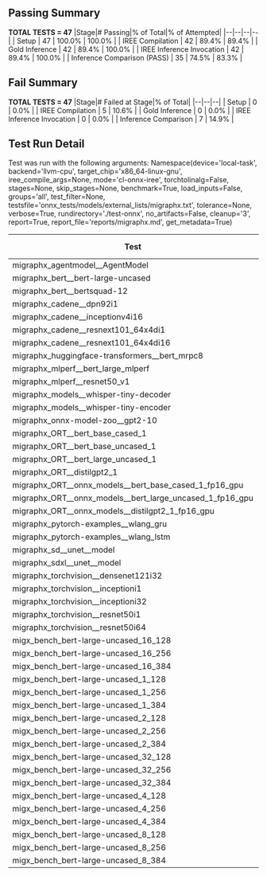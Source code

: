 ## Passing Summary

**TOTAL TESTS = 47**
|Stage|# Passing|% of Total|% of Attempted|
|--|--|--|--|
| Setup | 47 | 100.0% | 100.0% |
| IREE Compilation | 42 | 89.4% | 89.4% |
| Gold Inference | 42 | 89.4% | 100.0% |
| IREE Inference Invocation | 42 | 89.4% | 100.0% |
| Inference Comparison (PASS) | 35 | 74.5% | 83.3% |
## Fail Summary

**TOTAL TESTS = 47**
|Stage|# Failed at Stage|% of Total|
|--|--|--|
| Setup | 0 | 0.0% |
| IREE Compilation | 5 | 10.6% |
| Gold Inference | 0 | 0.0% |
| IREE Inference Invocation | 0 | 0.0% |
| Inference Comparison | 7 | 14.9% |
## Test Run Detail
Test was run with the following arguments:
Namespace(device='local-task', backend='llvm-cpu', target_chip='x86_64-linux-gnu', iree_compile_args=None, mode='cl-onnx-iree', torchtolinalg=False, stages=None, skip_stages=None, benchmark=True, load_inputs=False, groups='all', test_filter=None, testsfile='onnx_tests/models/external_lists/migraphx.txt', tolerance=None, verbose=True, rundirectory='./test-onnx', no_artifacts=False, cleanup='3', report=True, report_file='reports/migraphx.md', get_metadata=True)

| Test | Exit Status | Mean Benchmark Time (ms) | Notes |
|--|--|--|--|
| migraphx_agentmodel__AgentModel | compilation | None | |
| migraphx_bert__bert-large-uncased | PASS | 373.274317321678 | |
| migraphx_bert__bertsquad-12 | PASS | 83.8040287295977 | |
| migraphx_cadene__dpn92i1 | PASS | 179.73510129377246 | |
| migraphx_cadene__inceptionv4i16 | PASS | 6746.143628532688 | |
| migraphx_cadene__resnext101_64x4di1 | PASS | 341.3506569340825 | |
| migraphx_cadene__resnext101_64x4di16 | compilation | None | |
| migraphx_huggingface-transformers__bert_mrpc8 | PASS | 399.07658627877635 | |
| migraphx_mlperf__bert_large_mlperf | Numerics | 420.1941977565487 | |
| migraphx_mlperf__resnet50_v1 | PASS | 99.61241944914771 | |
| migraphx_models__whisper-tiny-decoder | PASS | 34.73975760714402 | |
| migraphx_models__whisper-tiny-encoder | Numerics | 182.67735528449217 | |
| migraphx_onnx-model-zoo__gpt2-10 | compilation | None | |
| migraphx_ORT__bert_base_cased_1 | PASS | 87.63283916882104 | |
| migraphx_ORT__bert_base_uncased_1 | PASS | 88.23416453032264 | |
| migraphx_ORT__bert_large_uncased_1 | PASS | 254.60765303836925 | |
| migraphx_ORT__distilgpt2_1 | PASS | 36.34665140675174 | |
| migraphx_ORT__onnx_models__bert_base_cased_1_fp16_gpu | Numerics | 83.54397480272583 | |
| migraphx_ORT__onnx_models__bert_large_uncased_1_fp16_gpu | Numerics | 243.47477033734322 | |
| migraphx_ORT__onnx_models__distilgpt2_1_fp16_gpu | Numerics | 39.57016414238347 | |
| migraphx_pytorch-examples__wlang_gru | PASS | 83.39924520502488 | |
| migraphx_pytorch-examples__wlang_lstm | PASS | 46.39887072973781 | |
| migraphx_sd__unet__model | compilation | None | |
| migraphx_sdxl__unet__model | compilation | None | |
| migraphx_torchvision__densenet121i32 | PASS | 1328.3798185487587 | |
| migraphx_torchvision__inceptioni1 | PASS | 217.31520299282337 | |
| migraphx_torchvision__inceptioni32 | PASS | 6695.214482645194 | |
| migraphx_torchvision__resnet50i1 | PASS | 89.41121081200738 | |
| migraphx_torchvision__resnet50i64 | PASS | 6219.257547830542 | |
| migx_bench_bert-large-uncased_16_128 | PASS | 2710.164808978637 | |
| migx_bench_bert-large-uncased_16_256 | PASS | 4023.5635228455067 | |
| migx_bench_bert-large-uncased_16_384 | Numerics | 6182.348622009158 | |
| migx_bench_bert-large-uncased_1_128 | PASS | 173.729475432386 | |
| migx_bench_bert-large-uncased_1_256 | PASS | 262.05028448667787 | |
| migx_bench_bert-large-uncased_1_384 | PASS | 381.93562999367714 | |
| migx_bench_bert-large-uncased_2_128 | PASS | 422.21337649971247 | |
| migx_bench_bert-large-uncased_2_256 | PASS | 583.0037848403056 | |
| migx_bench_bert-large-uncased_2_384 | PASS | 866.2185072898865 | |
| migx_bench_bert-large-uncased_32_128 | PASS | 5170.5052840212975 | |
| migx_bench_bert-large-uncased_32_256 | PASS | 8144.265484685699 | |
| migx_bench_bert-large-uncased_32_384 | Numerics | 12217.27436222136 | |
| migx_bench_bert-large-uncased_4_128 | PASS | 721.230685710907 | |
| migx_bench_bert-large-uncased_4_256 | PASS | 1194.1016173611083 | |
| migx_bench_bert-large-uncased_4_384 | PASS | 1628.6459552745025 | |
| migx_bench_bert-large-uncased_8_128 | PASS | 1366.4575697233279 | |
| migx_bench_bert-large-uncased_8_256 | PASS | 2086.6900204370418 | |
| migx_bench_bert-large-uncased_8_384 | PASS | 3125.874115154147 | |
